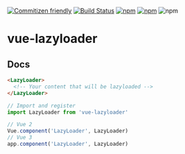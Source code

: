 [![Commitizen friendly](https://img.shields.io/badge/commitizen-friendly-brightgreen.svg)](http://commitizen.github.io/cz-cli/)
[![Build Status](https://travis-ci.org/crsten/vue-lazyloader.svg?branch=master&style=flat-square)](https://travis-ci.org/crsten/vue-lazyloader)
[![npm](https://img.shields.io/npm/dt/vue-lazyloader.svg?style=flat-square)](https://www.npmjs.com/package/vue-lazyloader)
[![npm](https://img.shields.io/npm/v/vue-lazyloader.svg?style=flat-square)](https://www.npmjs.com/package/vue-lazyloader)
![npm](https://img.shields.io/npm/l/vue-lazyloader.svg?style=flat-square)

# vue-lazyloader

## Docs

```html
<LazyLoader>
  <!-- Your content that will be lazyloaded -->
</LazyLoader>
```

```js
// Import and register
import LazyLoader from 'vue-lazyloader'

// Vue 2
Vue.component('LazyLoader', LazyLoader)
// Vue 3
app.component('LazyLoader', LazyLoader)
```
